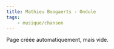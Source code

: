 ```yaml
---
title: Mathieu Boogaerts - Ondule
tags:
    - musique/chanson
---
```


Page créée automatiquement, mais vide.
